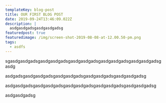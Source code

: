```yaml
---
templateKey: blog-post
title: OUR FIRST BLOG POST
date: 2019-09-24T13:46:09.022Z
description: |
  asdgasdgadsgasdgasdgadsg
featuredpost: true
featuredimage: /img/screen-shot-2019-08-08-at-12.00.50-pm.png
tags:
  - asdfs
---
```

sgasdgasdgadsgasdgasdgadsgasdgasdgadsgasdgasdgadsgasdgasdgadsgasdg



asdgadsgasdgasdgadsgasdgasdgadsgasdgasdgadsgasdgasdgadsg



asdgasdgadsgasdgasdgadsgasdgasdgadsgasdgasdgadsgasdgasdgadsg

asdgasdgadsg
